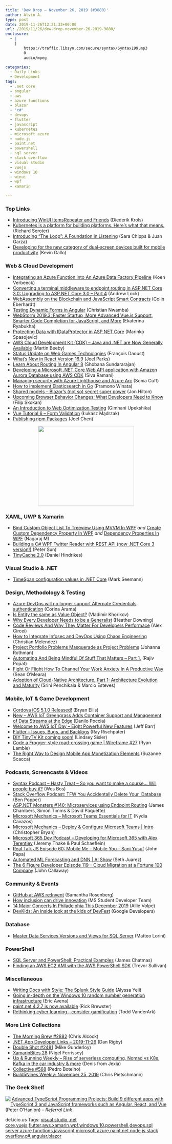 ```yaml
---
title: 'Dew Drop – November 26, 2019 (#3080)'
author: Alvin A.
type: post
date: 2019-11-26T12:21:33+00:00
url: /2019/11/26/dew-drop-november-26-2019-3080/
enclosure:
  - |
    |
        https://traffic.libsyn.com/secure/syntax/Syntax199.mp3
        0
        audio/mpeg
        
categories:
  - Daily Links
  - Development
tags:
  - .net core
  - angular
  - aws
  - azure functions
  - blazor
  - 'c#'
  - devops
  - flutter
  - javascript
  - kubernetes
  - microsoft azure
  - node.js
  - paint.net
  - powershell
  - sql server
  - stack overflow
  - visual studio
  - vuejs
  - windows 10
  - winui
  - wpf
  - xamarin

---
```

### <a name="top"></a>Top Links

  * <a href="https://xamlbrewer.wordpress.com/2019/11/25/introducing-winui-itemsrepeater-and-friends/" target="_blank" rel="noopener noreferrer">Introducing WinUI ItemsRepeater and Friends</a> (Diederik Krols)
  * <a href="https://content.pivotal.io/home-page/kubernetes-is-a-platform-for-building-platforms" target="_blank" rel="noopener noreferrer">Kubernetes is a platform for building platforms. Here&#8217;s what that means.</a> (Richard Seroter)
  * <a href="https://stackoverflow.blog/2019/11/25/introducing-the-loop-a-foundation-in-listening/" target="_blank" rel="noopener noreferrer">Introducing “The Loop”: A Foundation in Listening</a> (Sara Chipps & Juan Garza)
  * <a href="https://blogs.windows.com/windowsdeveloper/2019/11/25/developing-for-the-new-category-of-dual-screen-devices-built-for-mobile-productivity/?WT.mc_id=DX_MVP4025064" target="_blank" rel="noopener noreferrer">Developing for the new category of dual-screen devices built for mobile productivity</a> (Kevin Gallo)



### <a name="web"></a>Web & Cloud Development

  * <a href="http://feedproxy.google.com/~r/MSSQLTips-LatestSqlServerTips/~3/ZAb7QrNZ8hM/" target="_blank" rel="noopener noreferrer">Integrating an Azure Function into An Azure Data Factory Pipeline</a> (Koen Verbeeck)
  * <a href="https://andrewlock.net/converting-a-terminal-middleware-to-endpoint-routing-in-aspnetcore-3/" target="_blank" rel="noopener noreferrer">Converting a terminal middleware to endpoint routing in ASP.NET Core 3.0: Upgrading to ASP.NET Core 3.0 &#8211; Part 4</a> (Andrew Lock)
  * <a href="https://blog.scottlogic.com/2019/11/26/webassembly-on-the-blockchain.html" target="_blank" rel="noopener noreferrer">WebAssembly on the Blockchain and JavaScript Smart Contracts</a> (Colin Eberhardt)
  * <a href="https://tracking.feedpress.it/link/10828/13001743" target="_blank" rel="noopener noreferrer">Testing Dynamic Forms in Angular</a> (Christian Nwamba)
  * <a href="https://blog.jetbrains.com/webstorm/2019/11/webstorm-2019-3/" target="_blank" rel="noopener noreferrer">WebStorm 2019.3: Faster Startup, More Advanced Vue.js Support, Smarter Code Completion for JavaScript, and More</a> (Ekaterina Ryabukha)
  * <a href="https://code-maze.com/data-protection-aspnet-core/" target="_blank" rel="noopener noreferrer">Protecting Data with IDataProtector in ASP.NET Core</a> (Marinko Spasojevic)
  * <a href="http://feedproxy.google.com/~r/AmazonWebServicesBlog/~3/ycwvq_vFxUw/" target="_blank" rel="noopener noreferrer">AWS Cloud Development Kit (CDK) – Java and .NET are Now Generally Available</a> (Martin Beeby)
  * <a href="https://www.w3.org/blog/2019/11/status-update-on-web-games-technologies/" target="_blank" rel="noopener noreferrer">Status Update on Web Games Technologies</a> (François Daoust)
  * <a href="https://www.grapecity.com/blogs/whats-new-react-16-9" target="_blank" rel="noopener noreferrer">What&#8217;s New in React Version 16.9</a> (Joel Parks)
  * <a href="https://www.c-sharpcorner.com/article/learn-about-routing-in-angular-8/" target="_blank" rel="noopener noreferrer">Learn About Routing In Angular 8</a> (Shobana Sundararajan)
  * <a href="http://feedproxy.google.com/~r/AwsDeveloperBlog/~3/BtuzsHpF-_M/" target="_blank" rel="noopener noreferrer">Developing a Microsoft .NET Core Web API application with Amazon Aurora Database using AWS CDK</a> (Siva Ramani)
  * <a href="https://techcommunity.microsoft.com/t5/ITOps-Talk-Blog/Managing-security-with-Azure-Lighthouse-and-Azure-Arc/ba-p/1032864" target="_blank" rel="noopener noreferrer">Managing security with Azure Lighthouse and Azure Arc</a> (Sonia Cuff)
  * <a href="https://www.freecodecamp.org/news/go-elasticsearch/" target="_blank" rel="noopener noreferrer">How to implement Elasticsearch in Go</a> (Pramono Winata)
  * <a href="https://jonhilton.net/blazor-shared-models/" target="_blank" rel="noopener noreferrer">Shared models &#8211; Blazor&#8217;s (not so) secret super power</a> (Jon Hilton)
  * <a href="https://auth0.com/blog/browser-behavior-changes-what-developers-need-to-know/" target="_blank" rel="noopener noreferrer">Upcoming Browser Behavior Changes: What Developers Need to Know</a> (Filip Skokan)
  * <a href="https://www.stickyminds.com/article/introduction-web-optimization-testing" target="_blank" rel="noopener noreferrer">An Introduction to Web Optimization Testing</a> (Gimhani Upekshika)
  * <a href="https://dzone.com/articles/vue-tutorial-5-form-validation?utm_medium=feed&utm_source=feedpress.me&utm_campaign=Feed%3A+dzone%2Fwebdev" target="_blank" rel="noopener noreferrer">Vue Tutorial 6 &#8211; Form Validation</a> (Łukasz Mądrzak)
  * <a href="https://medium.com/@nodejs/publishing-npm-packages-c4c615a0fc6b?source=rss-96cd9a1fb56------2" target="_blank" rel="noopener noreferrer">Publishing npm Packages</a> (Joel Chen)

<a href="http://pluralsight.pxf.io/c/1267734/714572/7490" target="_blank" rel="noopener noreferrer"><img loading="lazy" decoding="async" width="300" height="250" style="margin: 0px auto 10px; border: 0px currentcolor; border-image: none; float: none; display: block; background-image: none;" src="http://a.impactradius-go.com/display-ad/7490-714572" border="0" /></a>

### <a name="silverlight"></a>XAML, UWP & Xamarin

  * <a href="https://www.c-sharpcorner.com/article/bind-custom-object-list-to-treeview-using-mvvm-in-wpf/" target="_blank" rel="noopener noreferrer">Bind Custom Object List To Treeview Using MVVM In WPF</a> _and_ <a href="https://www.c-sharpcorner.com/article/create-custom-dependency-property-in-wpf/" target="_blank" rel="noopener noreferrer">Create Custom Dependency Property In WPF</a> _and_ <a href="https://www.c-sharpcorner.com/article/dependency-properties-in-wpf/" target="_blank" rel="noopener noreferrer">Dependency Properties In WPF</a> (Nagaraj M)
  * <a href="https://www.codeproject.com/Tips/1227611/Building-a-Csharp-WPF-Twitter-Reader-with-REST-API" target="_blank" rel="noopener noreferrer">Building a C# WPF Twitter Reader with REST API (now .NET Core 3 version!)</a> (Peter Sun)
  * <a href="https://danielhindrikes.se/index.php/2019/11/26/tinycache-2-0/" target="_blank" rel="noopener noreferrer">TinyCache 2.0</a> (Daniel Hindrikes)



### <a name="dotnet"></a>Visual Studio & .NET

  * <a href="https://blog.ploeh.dk/2019/11/25/timespan-configuration-values-in-net-core/" target="_blank" rel="noopener noreferrer">TimeSpan configuration values in .NET Core</a> (Mark Seemann)



### <a name="design"></a>Design, Methodology & Testing

  * <a href="https://devblogs.microsoft.com/devops/azure-devops-will-no-longer-support-alternate-credentials-authentication/" target="_blank" rel="noopener noreferrer">Azure DevOps will no longer support Alternate Credentials authentication</a> (Corina Arama)
  * <a href="https://enterprisecraftsmanship.com/posts/is-entity-same-as-value-object/" target="_blank" rel="noopener noreferrer">Is Entity the same as Value Object?</a> (Vladimir Khorikov)
  * <a href="https://developer.okta.com/blog/2019/11/26/developer-generalist-vs-specialist" target="_blank" rel="noopener noreferrer">Why Every Developer Needs to be a Generalist</a> (Heather Downing)
  * <a href="https://hackernoon.com/code-reviews-and-why-they-matter-618i3zv6?source=rss" target="_blank" rel="noopener noreferrer">Code Reviews And Why They Matter For Developers Performace</a> (Alex Circei)
  * <a href="https://www.infoq.com/news/2019/11/infosec-devops-using-chaos?utm_campaign=infoq_content&utm_source=infoq&utm_medium=feed&utm_term=global" target="_blank" rel="noopener noreferrer">How to Integrate Infosec and DevOps Using Chaos Engineering</a> (Christian Melendez)
  * <a href="http://feedproxy.google.com/~r/ManagingProductDevelopment/~3/iILVu36ryvs/" target="_blank" rel="noopener noreferrer">Project Portfolio Problems Masquerade as Project Problems</a> (Johanna Rothman)
  * <a href="https://www.thousandtyone.com/blog/AutomatingAndBeingMindfulOfStuffThatMattersPart1.aspx" target="_blank" rel="noopener noreferrer">Automating And Being Mindful Of Stuff That Matters &#8211; Part 1.</a> (Rajiv Popat)
  * <a href="https://blog.trello.com/how-to-channel-your-work-anxiety-productively" target="_blank" rel="noopener noreferrer">Fight Or Flight How To Channel Your Work Anxiety In A Productive Way</a> (Sean O&#8217;Meara)
  * <a href="https://www.infoq.com/articles/cloud-native-architecture-adoption-part1?utm_campaign=infoq_content&utm_source=infoq&utm_medium=feed&utm_term=global" target="_blank" rel="noopener noreferrer">Adoption of Cloud-Native Architecture, Part 1: Architecture Evolution and Maturity</a> (Srini Penchikala & Marcio Esteves)



### <a name="mobile"></a>Mobile, IoT & Game Development

  * <a href="https://cordova.apache.org/announcements/2019/11/25/cordova-ios-release-5.1.0.html" target="_blank" rel="noopener noreferrer">Cordova iOS 5.1.0 Released!</a> (Bryan Ellis)
  * <a href="http://feedproxy.google.com/~r/AmazonWebServicesBlog/~3/yOA4w0tLAeA/" target="_blank" rel="noopener noreferrer">New – AWS IoT Greengrass Adds Container Support and Management of Data Streams at the Edge</a> (Danilo Poccia)
  * <a href="http://feedproxy.google.com/~r/AmazonWebServicesBlog/~3/cwdQCL_ropw/" target="_blank" rel="noopener noreferrer">Welcome to AWS IoT Day – Eight Powerful New Features</a> (Jeff Barr)
  * <a href="https://medium.com/flutter/https-medium-com-flutter-issues-bugs-and-backlogs-5fb3adab5e25?source=rss----4da7dfd21a33---4" target="_blank" rel="noopener noreferrer">Flutter &#8211; Issues, Bugs, and Backlogs</a> (Ray Rischpater)
  * <a href="https://tinycircuits.com/blogs/news/tinytv-diy-kit" target="_blank" rel="noopener noreferrer">DIY TinyTV Kit coming soon!</a> (Lindsey Sisler)
  * <a href="https://www.raspberrypi.org/blog/code-a-frogger-style-road-crossing-game-wireframe-27/" target="_blank" rel="noopener noreferrer">Code a Frogger-style road-crossing game | Wireframe #27</a> (Ryan Lambie)
  * <a href="https://www.telerik.com/blogs/the-right-way-to-design-mobile-app-monetization-elements" target="_blank" rel="noopener noreferrer">The Right Way to Design Mobile App Monetization Elements</a> (Suzanne Scacca)



### <a name="podcasts"></a>Podcasts, Screencasts & Videos

  * <a href="https://traffic.libsyn.com/secure/syntax/Syntax199.mp3" target="_blank" rel="noopener noreferrer">Syntax Podcast &#8211; Hasty Treat &#8211; So you want to make a course&#8230; Will people buy it?</a> (Wes Bos)
  * <a href="https://stackoverflow.blog/2019/11/25/podcast-tfw-you-accidentally-delete-your-database/" target="_blank" rel="noopener noreferrer">Stack Overflow Podcast: TFW You Accidentally Delete Your&nbsp; Database</a> (Ben Popper)
  * <a href="http://www.youtube.com/watch?v=Si-mWB-gEY8" target="_blank" rel="noopener noreferrer">ASP.NET Monsters #140: Microservices using Endpoint Routing</a> (James Chambers, Simon Timms & David Paquette)
  * <a href="http://www.youtube.com/watch?v=MfDB7VenWuA" target="_blank" rel="noopener noreferrer">Microsoft Mechanics &#8211; Microsoft Teams Essentials for IT</a> (Nydia Cavazos)
  * <a href="http://www.youtube.com/watch?v=o2mlsUubIO4" target="_blank" rel="noopener noreferrer">Microsoft Mechanics &#8211; Deploy & Configure Microsoft Teams | Intro</a> (Christopher Bryan)
  * <a href="https://www.m365devpodcast.com/e/developing-for-microsoft-365-with-alex-terentiev/" target="_blank" rel="noopener noreferrer">Microsoft 365 Dev Podcast &#8211; Developing for Microsoft 365 with Alex Terentiev</a> (Jeremy Thake & Paul Schaeflein)
  * <a href="https://realtalkjavascript.simplecast.com/episodes/episode-60-mobile-me-mobile-you-sani-yusuf-RAU_B2S1" target="_blank" rel="noopener noreferrer">Real Talk JS Episode 60: Mobile Me &#8211; Mobile You &#8211; Sani Yusuf</a> (John Papa)
  * <a href="https://channel9.msdn.com/Shows/AI-Show/Automated-ML-Forecasting-and-DNN?WT.mc_id=DX_MVP4025064" target="_blank" rel="noopener noreferrer">Automated ML Forecasting and DNN | AI Show</a> (Seth Juarez)
  * <a href="https://6figuredev.com/podcast/episode-119-cloud-migration-at-a-fortune-100-company/" target="_blank" rel="noopener noreferrer">The 6 Figure Developer Episode 119 – Cloud Migration at a Fortune 100 Company</a> (John Callaway)



### <a name="events"></a>Community & Events

  * <a href="https://github.blog/2019-11-25-github-at-aws-reinvent/" target="_blank" rel="noopener noreferrer">GitHub at AWS re:Invent</a> (Samantha Rosenberg)
  * <a href="https://techcommunity.microsoft.com/t5/Student-Developer-Blog/How-inclusion-can-drive-innovation/ba-p/1029261" target="_blank" rel="noopener noreferrer">How inclusion can drive innovation</a> (MS Student Developer Team)
  * <a href="https://www.uwishunu.com/2019/11/top-concerts-philadelphia-december-2019/" target="_blank" rel="noopener noreferrer">14 Major Concerts In Philadelphia This December 2019</a> (Allie Volpe)
  * <a href="http://feedproxy.google.com/~r/GDBcode/~3/FjqQ3jDUPss/devkids-inside-look-at-kids-of-devfest.html" target="_blank" rel="noopener noreferrer">DevKids: An inside look at the kids of DevFest</a> (Google Developers)



### <a name="sql"></a>Database

  * <a href="http://feedproxy.google.com/~r/MSSQLTips-LatestSqlServerTips/~3/Erj9x_AHuiU/" target="_blank" rel="noopener noreferrer">Master Data Services Versions and Views for SQL Server</a> (Matteo Lorini)



### <a name="ps"></a>PowerShell

  * <a href="http://feedproxy.google.com/~r/OctopusDeploy/~3/4eb4xRxzDq8/sql-server-powershell" target="_blank" rel="noopener noreferrer">SQL Server and PowerShell: Practical Examples</a> (James Chatmas)
  * <a href="https://trevorsullivan.net/2019/11/25/finding-an-aws-ec2-ami-with-the-aws-powershell-sdk/" target="_blank" rel="noopener noreferrer">Finding an AWS EC2 AMI with the AWS PowerShell SDK</a> (Trevor Sullivan)



### <a name="misc"></a>Miscellaneous

  * <a href="https://www.splunk.com/en_us/blog/tips-and-tricks/writing-docs-with-style-the-splunk-style-guide.html" target="_blank" rel="noopener noreferrer">Writing Docs with Style: The Splunk Style Guide</a> (Alyssa Yell)
  * <a href="https://www.microsoft.com/security/blog/2019/11/25/going-in-depth-on-the-windows-10-random-number-generation-infrastructure/" target="_blank" rel="noopener noreferrer">Going in-depth on the Windows 10 random number generation infrastructure</a> (Eric Avena)
  * <a href="https://blog.getpaint.net/2019/11/25/paint-net-4-2-7-is-now-available/" target="_blank" rel="noopener noreferrer">paint.net 4.2.7 is now available</a> (Rick Brewster)
  * <a href="https://www.microsoft.com/security/blog/2019/11/25/rethinking-cyber-learning-consider-gamification/" target="_blank" rel="noopener noreferrer">Rethinking cyber learning—consider gamification</a> (Todd VanderArk)



### <a name="links"></a>More Link Collections

  * <a href="http://feedproxy.google.com/~r/ReflectivePerspective/~3/XArmW_OtiCk/" target="_blank" rel="noopener noreferrer">The Morning Brew #2882</a> (Chris Alcock)
  * <a href="https://links.danrigby.com/2019/11/app-developer-links-2019-11-26/" target="_blank" rel="noopener noreferrer">.NET App Developer Links &#8211; 2019-11-26</a> (Dan Rigby)
  * <a href="https://afreshcup.com/home/2019/11/26/double-shot-2481.html" target="_blank" rel="noopener noreferrer">Double Shot #2481</a> (Mike Gunderloy)
  * <a href="https://xamarininsider.com/2019/11/26/xamarinbites-28/" target="_blank" rel="noopener noreferrer">XamarinBites 28</a> (Nigel Ferrissey)
  * <a href="http://www.upandrunningweekly.com/archive/211138" target="_blank" rel="noopener noreferrer">Up & Running Weekly &#8211; Rise of serverless computing, Nomad vs K8s, Kafka in the car industry & more</a> (Denis from Jexia)
  * <a href="http://feedproxy.google.com/~r/tympanus/~3/hM2XY1FeW9Q/" target="_blank" rel="noopener noreferrer">Collective #568</a> (Pedro Botelho)
  * <a href="https://build5nines.com/build5nines-weekly-november-25-2019/" target="_blank" rel="noopener noreferrer">Build5Nines Weekly: November 25, 2019</a> (Chris Pietschmann)



### <a name="shelf"></a>The Geek Shelf

<a href="https://www.amazon.com/Advanced-TypeScript-Programming-Projects-JavaScript-ebook/dp/B07R8MB288/?tag=amavin-20" target="_blank" rel="noopener noreferrer"><img decoding="async" align="left" style="margin: 0px 0px 10px; border: 0px currentcolor; border-image: none; float: left; display: inline; background-image: none;" src="https://m.media-amazon.com/images/I/81+jTPmspGL._AC_UY218_ML3_.jpg" border="0" /></a>&nbsp;<a href="https://www.amazon.com/Advanced-TypeScript-Programming-Projects-JavaScript-ebook/dp/B07R8MB288/?tag=amavin-20" target="_blank" rel="noopener noreferrer">Advanced TypeScript Programming Projects: Build 9 different apps with TypeScript 3 and JavaScript frameworks such as Angular, React, and Vue</a> (Peter O&#8217;Hanlon) _&#8211; Referral Link_









<div class="wlWriterEditableSmartContent" id="scid:77ECF5F8-D252-44F5-B4EB-D463C5396A79:7581c9c4-7ce3-4b1c-a92b-8a510a7cb09e" style="margin: 0px; padding: 0px; float: none; display: inline;">
  del.icio.us Tags: <a href="http://del.icio.us/popular/visual+studio" rel="tag">visual studio</a>,<a href="http://del.icio.us/popular/.net+core" rel="tag">.net core</a>,<a href="http://del.icio.us/popular/vuejs" rel="tag">vuejs</a>,<a href="http://del.icio.us/popular/flutter" rel="tag">flutter</a>,<a href="http://del.icio.us/popular/aws" rel="tag">aws</a>,<a href="http://del.icio.us/popular/xamarin" rel="tag">xamarin</a>,<a href="http://del.icio.us/popular/wpf" rel="tag">wpf</a>,<a href="http://del.icio.us/popular/windows+10" rel="tag">windows 10</a>,<a href="http://del.icio.us/popular/powershell" rel="tag">powershell</a>,<a href="http://del.icio.us/popular/devops" rel="tag">devops</a>,<a href="http://del.icio.us/popular/sql+server" rel="tag">sql server</a>,<a href="http://del.icio.us/popular/azure+functions" rel="tag">azure functions</a>,<a href="http://del.icio.us/popular/javascript" rel="tag">javascript</a>,<a href="http://del.icio.us/popular/microsoft+azure" rel="tag">microsoft azure</a>,<a href="http://del.icio.us/popular/paint.net" rel="tag">paint.net</a>,<a href="http://del.icio.us/popular/node.js" rel="tag">node.js</a>,<a href="http://del.icio.us/popular/stack+overflow" rel="tag">stack overflow</a>,<a href="http://del.icio.us/popular/c%23" rel="tag">c#</a>,<a href="http://del.icio.us/popular/angular" rel="tag">angular</a>,<a href="http://del.icio.us/popular/blazor" rel="tag">blazor</a>
</div>